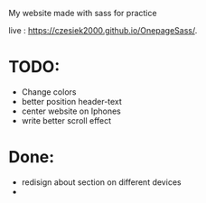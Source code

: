My website made with sass for practice

live : https://czesiek2000.github.io/OnepageSass/.

# TODO:
* Change colors
* better position header-text
* center website on Iphones
* write better scroll effect

# Done:
* redisign about section on different devices
*
